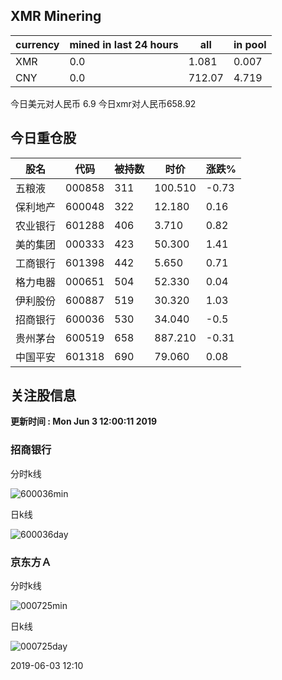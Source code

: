 ## XMR Minering

|currency|mined in last 24 hours|all|in pool|
|---|---|---|---|
|XMR|0.0|1.081|0.007|
|CNY|0.0|712.07|4.719|

今日美元对人民币 6.9	今日xmr对人民币658.92


## 今日重仓股 

|股名|代码|被持数|时价|涨跌%|
|---|---|---|---|---|
|五粮液|000858|311|100.510|-0.73|
|保利地产|600048|322|12.180|0.16|
|农业银行|601288|406|3.710|0.82|
|美的集团|000333|423|50.300|1.41|
|工商银行|601398|442|5.650|0.71|
|格力电器|000651|504|52.330|0.04|
|伊利股份|600887|519|30.320|1.03|
|招商银行|600036|530|34.040|-0.5|
|贵州茅台|600519|658|887.210|-0.31|
|中国平安|601318|690|79.060|0.08|

## 关注股信息
**更新时间 : Mon Jun  3 12:00:11 2019**
### 招商银行 
分时k线

![600036min](http://image.sinajs.cn/newchart/min/n/sh600036.gif)

日k线

![600036day](http://image.sinajs.cn/newchart/daily/n/sh600036.gif)

### 京东方Ａ 
分时k线

![000725min](http://image.sinajs.cn/newchart/min/n/sz000725.gif)

日k线

![000725day](http://image.sinajs.cn/newchart/daily/n/sz000725.gif)

2019-06-03 12:10